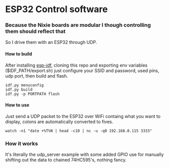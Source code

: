 # ESP32 Control software

### Because the Nixie boards are modular I though controlling them should reflect that

So I drive them with an ESP32 through UDP.

#### How to build

After installing [esp-idf](https://github.com/espressif/esp-idf), cloning this repo and exporting env variables ($IDF_PATH/export.sh) just configure your SSID and password, used pins, udp port, then build and flash.
```
idf.py menuconfig
idf.py build
idf.py -p PORTPATH flash
```

#### How to use
Just send a UDP packet to the ESP32 over WiFi containg what you want to display, colons are automatically converted to fives.
```
watch -n1 "date +%T%N | head -c10 | nc -u -q0 192.168.0.115 3333"
```

### How it works
It's literally the udp_server example with some added GPIO use for manually shifting out the data to chained 74HC595's, nothing fancy.

